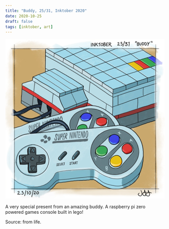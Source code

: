 ```yaml
---
title: "Buddy, 25/31, Inktober 2020"
date: 2020-10-25
draft: false
tags: [inktober, art]
---
```


![WEBP](buddy.webp "Buddy")

A very special present from an amazing buddy. A raspberry pi zero powered games console built in lego!

Source: from life.
